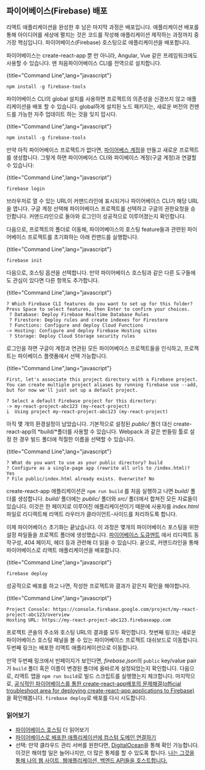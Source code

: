 ## 파이어베이스(Firebase) 배포

리액트 애플리케이션을 완성한 후 남은 마지막 과정은 배포입니다. 애플리케이션 배포를 통해 아이디어를 세상에 펼치는 것은 코드를 작성해 애플리케이션 제작하는 과정까지 중 가장 핵심입니다. 파이어베이스(Firebase) 호스팅으로 애플리케이션을 배포합니다.

파이어베이스는 create-react-app 뿐 만 아니라, Angular, Vue 같은 프레임워크에도 사용할 수 있습니다. 맨 처음파이어베이스 CLI를 전역으로 설치합니다.

{title="Command Line",lang="javascript"}
~~~~~~~
npm install -g firebase-tools
~~~~~~~

파이어베이스 CLI의 global 설치를 사용하면 프로젝트의 의존성을 신경쓰지 않고 애플리케이션을 배포 할 수 있습니다. global하게 설치된 노드 패키지는, 새로운 버전의 컨맨드를 가능한 자주 업데이트 하는 것을 잊지 맙시다.

{title="Command Line",lang="javascript"}
~~~~~~~
npm install -g firebase-tools
~~~~~~~

만약 아직 파이어베이스 프로젝트가 없다면, [파이어베스 계정](https://console.firebase.google.com/?pli=1)을 만들고 새로운 프로젝트를 생성합니다. 그렇게 하면 파이어베이스 CLI와 파이베이스 계정(구글 계정)과 연결할 수 있습니다: 

{title="Command Line",lang="javascript"}
~~~~~~~
firebase login
~~~~~~~

브라우저로 열 수 있는 URL이 커맨드라인에 표시되거나 파이어베이스 CLI가 해당 URL을 엽니다. 구글 계정 선택해 파이어베이스 프로젝트를 선택하고 구글의 권한요청을 승인합니다. 커맨드라인으로 돌아와 로그인이 성공적으로 이루어졌는지 확인합니다.

다음으로, 프로젝트의 폴더로 이동해, 파이어베이스의 호스팅 feature들과 관련된 파이어베이스 프로젝트를 초기화하는 아래 컨맨드를 실행합니다.

{title="Command Line",lang="javascript"}
~~~~~~~
firebase init
~~~~~~~

다음으로, 호스팅 옵션을 선택합니다.  만약 파이어베이스 호스팅과 같은 다른 도구들에도 관심이 있다면 다른 항목도 추가합니다.

{title="Command Line",lang="javascript"}
~~~~~~~
? Which Firebase CLI features do you want to set up for this folder? Press Space to select features, then Enter to confirm your choices.
 ? Database: Deploy Firebase Realtime Database Rules
 ? Firestore: Deploy rules and create indexes for Firestore
 ? Functions: Configure and deploy Cloud Functions
-> Hosting: Configure and deploy Firebase Hosting sites
 ? Storage: Deploy Cloud Storage security rules
~~~~~~~

로그인을 하면 구글이 계정과 연관된 모든 파이어베이스 프로젝트들을 인식하고, 프로젝트는 파이베이스 플랫폼에서 선택 가능합니다.

{title="Command Line",lang="javascript"}
~~~~~~~
First, let's associate this project directory with a Firebase project.
You can create multiple project aliases by running firebase use --add,
but for now we'll just set up a default project.

? Select a default Firebase project for this directory:
-> my-react-project-abc123 (my-react-project)
i  Using project my-react-project-abc123 (my-react-project)
~~~~~~~

아직 몇 개의 환경설정이 남았습니다. 기본적으로 설정된 *public/* 폴더 대신 create-react-app의 *build/*폴더를 사용할 수 있습니다.  Webpack 과 같은 번들링 툴로 설정 한 경우 빌드 폴더에 적절한 이름을 선택할 수 있습니다.

{title="Command Line",lang="javascript"}
~~~~~~~
? What do you want to use as your public directory? build
? Configure as a single-page app (rewrite all urls to /index.html)? Yes
? File public/index.html already exists. Overwrite? No
~~~~~~~

create-react-app 애플리케이션은 `npm run build` 를 처음 실행하고 나면 *build*/ 폴더를 생성합니다. *build/*  폴더에는 *public/* 폴더와 *src/* 폴더에서 합쳐진 모든 자료들이 있습니다.  이것은 한 페이지로 이루어진 애플리케이션이기 때문에 사용자를 *index.html* 파일로 리디렉트해 리액트 라우터가 클라이언트-사이드를 처리하도록 합니다.

이제 파이어베이스 초기화는 끝났습니다. 이 과정은 몇개의 파이어베이스 포스팅을 위한 설정 파일들을 프로젝트 폴더에 생성했습니다.  [파이어베이스 도큐멘트](https://firebase.google.com/docs/hosting/full-config) 에서 리디렉트 동작구성, 404 페이지, 헤더 등과 관련해 더 읽을 수 있습니다. 끝으로, 커맨드라인을 통해 파이어베이스로 리액트 애플리케이션을 배포합니다.

{title="Command Line",lang="javascript"}
~~~~~~~
firebase deploy
~~~~~~~

성공적으로 배포를 하고 나면, 작성한 프로젝트와 결과가 같은지 확인을 해야합니다.

{title="Command Line",lang="javascript"}
~~~~~~~
Project Console: https://console.firebase.google.com/project/my-react-project-abc123/overview
Hosting URL: https://my-react-project-abc123.firebaseapp.com
~~~~~~~

프로젝트 콘솔의 주소와 호스팅 URL의 결과를 모두 확인합니다. 첫번째 링크는 새로운 파이어베이스 호스팅 패널을 볼 수 있는 파이어베이스 프로젝트 대쉬보드로 이동합니다. 두번째 링크는 배포한 리액트 애플리케이션으로 이동합니다. 

만약 두번째 링크에서 빈페이지가 보인다면,  *firebase.json*의 `public` key/value pair가 `build` 폴더 혹은 이름이 변경된 폴더에 올바르게 설정되었는지 확인합니다.  다음으로, 리액트 앱을  `npm run build`로 빌드 스크립트를 실행했는지 체크합니다. 마지막으로, [공식적인 파이어베이스를 통한  create-react-app배포의 문제해결(official troubleshoot area for deploying create-react-app applications to Firebase)](https://create-react-app.dev/docs/deployment)을 확인해봅니다.  `firebase deploy`로 배포를 다시 시도합니다.

### 읽어보기

- [파이어베이스 호스팅](https://firebase.google.com/docs/hosting/) 더 읽어보기
- [파이어베이스로 배포한 애플리케이션에 컴스텀 도메인 연결하기](https://firebase.google.com/docs/hosting/custom-domain)
- 선택: 만약 클라우드 관리 서버를 원한다면, [DigitalOcean](https://www.digitalocean.com/?refcode=fb27c90322f3&utm_campaign=Referral_Invite&utm_medium=Referral_Program&utm_source=CopyPaste)을 통해 확인 가능합니다. 이것은 해야할 일은 늘어나지만, 더 많은 통제를 할 수 있도록 합니다. [나는 그것을 통해 나의 웹 사이트, 웹애플리케이션, 백엔드 API들을 호스트합니다.](https://www.robinwieruch.de/deploy-applications-digital-ocean/)
